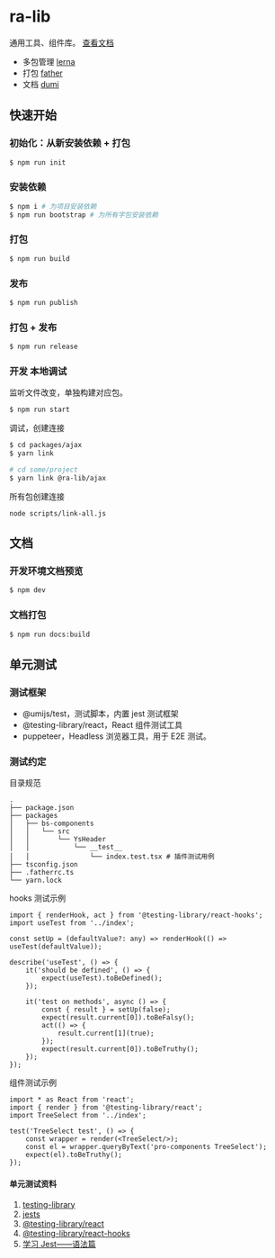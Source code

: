 # ra-lib

通用工具、组件库。 [查看文档](https://sxfad.github.io/ra-lib/)

- 多包管理 [lerna](https://github.com/lerna/lerna)
- 打包 [father](https://github.com/umijs/father)
- 文档 [dumi](https://d.umijs.org/zh-CN)

## 快速开始

### 初始化：从新安装依赖 + 打包

```bash
$ npm run init
```

### 安装依赖

```bash
$ npm i # 为项目安装依赖
$ npm run bootstrap # 为所有字包安装依赖
```

### 打包

```bash
$ npm run build
```

### 发布

```bash
$ npm run publish
```

### 打包 + 发布

```bash
$ npm run release
```

### 开发 本地调试

监听文件改变，单独构建对应包。

```bash
$ npm run start
```

调试，创建连接

```bash
$ cd packages/ajax
$ yarn link

# cd some/project
$ yarn link @ra-lib/ajax
```

所有包创建连接

```
node scripts/link-all.js
```

## 文档

### 开发环境文档预览

```bash
$ npm dev
```

### 文档打包

```bash
$ npm run docs:build
```

## 单元测试

### 测试框架

- @umijs/test，测试脚本，内置 jest 测试框架
- @testing-library/react，React 组件测试工具
- puppeteer，Headless 浏览器工具，用于 E2E 测试。

### 测试约定

目录规范

```
.
├── package.json
├── packages
│   ├── bs-components
│   │   └── src
│   │       └── YsHeader
│   │           └── __test__
│   │               └── index.test.tsx # 插件测试用例
├── tsconfig.json
├── .fatherrc.ts
└── yarn.lock
```

hooks 测试示例

```tsx
import { renderHook, act } from '@testing-library/react-hooks';
import useTest from '../index';

const setUp = (defaultValue?: any) => renderHook(() => useTest(defaultValue));

describe('useTest', () => {
    it('should be defined', () => {
        expect(useTest).toBeDefined();
    });

    it('test on methods', async () => {
        const { result } = setUp(false);
        expect(result.current[0]).toBeFalsy();
        act(() => {
            result.current[1](true);
        });
        expect(result.current[0]).toBeTruthy();
    });
});
```

组件测试示例

```tsx
import * as React from 'react';
import { render } from '@testing-library/react';
import TreeSelect from '../index';

test('TreeSelect test', () => {
    const wrapper = render(<TreeSelect/>);
    const el = wrapper.queryByText('pro-components TreeSelect');
    expect(el).toBeTruthy();
});
```

#### 单元测试资料

1. [testing-library](https://testing-library.com/docs/)
2. [jests](https://www.jestjs.cn/docs/getting-started)
3. [@testing-library/react](https://www.npmjs.com/package/@testing-library/react)
4. [@testing-library/react-hooks](https://www.npmjs.com/package/@testing-library/react-hooks)
5. [学习 Jest——语法篇](https://www.jianshu.com/p/e54218d67628)
